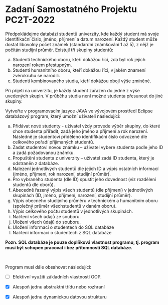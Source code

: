 # Zadaní Samostatného Projektu PC2T-2022

Předpokládejme databázi studentů univerzity, kde každý student má svoje identifikační číslo, jméno, příjmení a datum narození. Každý student může dostat libovolný počet známek (standardní známkování 1 až 5), z nějž je počítán studijní průměr. Existují tři skupiny studentů:
1. Studenti technického oboru, kteří dokážou říci, zda byl rok jejich narození rokem přestupným.
2. Studenti humanitního oboru, kteří dokážou říci, v jakém znamení zvěrokruhu se narodili.
3. Studenti kombinovaného studia, kteří dokážou obojí výše zmíněné.


Při přijetí na univerzitu, je každý student zařazen do jedné z výše uvedených skupin. V průběhu studia není možné studenta přesunout do jiné skupiny.

Vytvořte v programovacím jazyce JAVA ve vývojovém prostředí Eclipse databázový program, který umožní uživateli následující:
1. Přidávat nové studenty - uživatel vždy provede výběr skupiny, do které chce studenta přiřadit, zadá jeho jméno a příjmení a rok narození. Následně je studentovi přiděleno identifikační číslo odvozené dle celkového pořadí přijímaných studentů.
2. Zadat studentovi novou známku – uživatel vybere studenta podle jeho ID a zadá požadovanou známku.
3. Propuštění studenta z univerzity – uživatel zadá ID studenta, který je odstraněn z databáze.
1. Nalezení jednotlivých studentů dle jejich ID a výpis ostatních informací (jméno, příjmení, rok narození, studijní průměr).
1. Pro vybraného studenta (dle ID) spustit jeho dovednost (viz rozdělení studentů dle oborů).
1. Abecedně řazený výpis všech studentů (dle příjmení) v jednotlivých skupinách (ID, jméno, příjmení, narození, studijní průměr).
1. Výpis obecného studijního průměru v technickém a humanitním oboru (společný průměr všechstudentů v daném oboru).
1. Výpis celkového počtu studentů v jednotlivých skupinách.
1. Načtení všech údajů ze souboru.
1. Uložení všech údajů do souboru.
1. Uložení informací o studentech do SQL databáze
1. Načtení informací o studentech z SQL databáze

**Pozn. SQL databáze je pouze doplňková vlastnost programu, tj. program musí být schopen pracovat i bez přítomnosti SQL databáze.**

[//]: <> (<br /> totok je prázdný řádek)
<br /> 



Program musí dále obsahovat následující:
- [ ] Efektivní využití základních vlastností OOP.
- [x] Alespoň jednu abstraktní třídu nebo rozhraní
- [x] Alespoň jednu dynamickou datovou strukturu


<style type="text/css">
    ol { list-style-type: lower-alpha; }
    ol ol {list-style-type: upper-alpha; }
</style>


